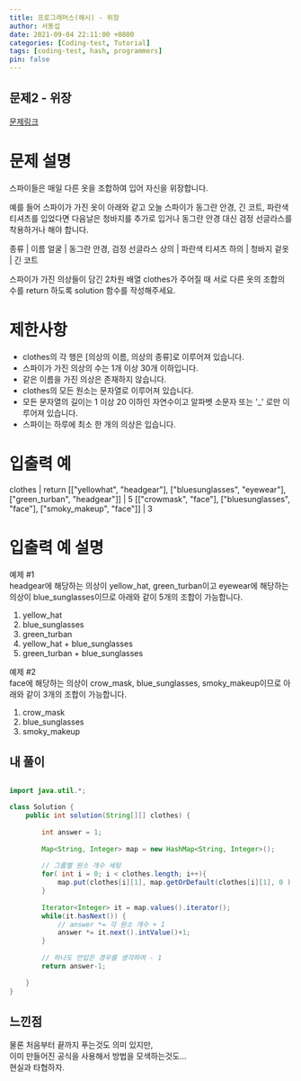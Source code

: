 ```yaml
---
title: 프로그래머스(해시) - 위장
author: 서동섭
date: 2021-09-04 22:11:00 +0800
categories: [Coding-test, Tutorial]
tags: [coding-test, hash, programmers]
pin: false
---
```


## 문제2 - 위장

<a target="_blank" href="https://programmers.co.kr/learn/courses/30/lessons/42578">문제링크</a>

# 문제 설명

스파이들은 매일 다른 옷을 조합하여 입어 자신을 위장합니다.

예를 들어 스파이가 가진 옷이 아래와 같고 오늘 스파이가 동그란 안경, 긴 코트, 파란색 티셔츠를 입었다면 다음날은 청바지를 추가로 입거나 동그란 안경 대신 검정 선글라스를 착용하거나 해야 합니다.

종류    |	이름
얼굴	|   동그란 안경, 검정 선글라스
상의	|   파란색 티셔츠
하의	|   청바지
겉옷	|   긴 코트

스파이가 가진 의상들이 담긴 2차원 배열 clothes가 주어질 때 서로 다른 옷의 조합의 수를 return 하도록 solution 함수를 작성해주세요.

# 제한사항

- clothes의 각 행은 [의상의 이름, 의상의 종류]로 이루어져 있습니다.
- 스파이가 가진 의상의 수는 1개 이상 30개 이하입니다.
- 같은 이름을 가진 의상은 존재하지 않습니다.
- clothes의 모든 원소는 문자열로 이루어져 있습니다.
- 모든 문자열의 길이는 1 이상 20 이하인 자연수이고 알파벳 소문자 또는 '_' 로만 이루어져 있습니다.
- 스파이는 하루에 최소 한 개의 의상은 입습니다.

# 입출력 예

clothes |   return
[["yellowhat", "headgear"], ["bluesunglasses", "eyewear"], ["green_turban", "headgear"]]    |	5
[["crowmask", "face"], ["bluesunglasses", "face"], ["smoky_makeup", "face"]]    |	3

# 입출력 예 설명

예제 #1 <br/>
headgear에 해당하는 의상이 yellow_hat, green_turban이고 eyewear에 해당하는 의상이 blue_sunglasses이므로 아래와 같이 5개의 조합이 가능합니다.

1. yellow_hat
2. blue_sunglasses
3. green_turban
4. yellow_hat + blue_sunglasses
5. green_turban + blue_sunglasses

예제 #2<br/>
face에 해당하는 의상이 crow_mask, blue_sunglasses, smoky_makeup이므로 아래와 같이 3개의 조합이 가능합니다.

1. crow_mask
2. blue_sunglasses
3. smoky_makeup

## 내 풀이

```java

import java.util.*;

class Solution {
    public int solution(String[][] clothes) {
        
        int answer = 1;           
        
        Map<String, Integer> map = new HashMap<String, Integer>();
        
        // 그룹별 원소 개수 세팅
        for( int i = 0; i < clothes.length; i++){
            map.put(clothes[i][1], map.getOrDefault(clothes[i][1], 0 ) + 1);            
        }                        
                 
        Iterator<Integer> it = map.values().iterator();
        while(it.hasNext()) {
            // answer *= 각 원소 개수 + 1 
            answer *= it.next().intValue()+1;
        }
        
        // 하나도 안입은 경우를 생각하여 - 1
        return answer-1;
        
    }
}
```

## 느낀점

물론 처음부터 끝까지 푸는것도 의미 있지만,<br/>
이미 만들어진 공식을 사용해서 방법을 모색하는것도...<br/>
현실과 타협하자.